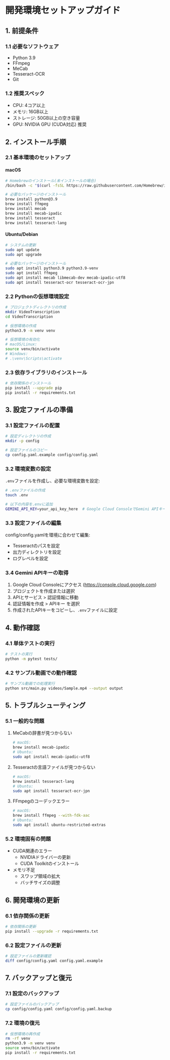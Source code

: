 # 開発環境セットアップガイド

## 1. 前提条件

### 1.1 必要なソフトウェア
- Python 3.9
- FFmpeg
- MeCab
- Tesseract-OCR
- Git

### 1.2 推奨スペック
- CPU: 4コア以上
- メモリ: 16GB以上
- ストレージ: 50GB以上の空き容量
- GPU: NVIDIA GPU (CUDA対応) 推奨

## 2. インストール手順

### 2.1 基本環境のセットアップ

#### macOS
```bash
# Homebrewのインストール(未インストールの場合)
/bin/bash -c "$(curl -fsSL https://raw.githubusercontent.com/Homebrew/install/HEAD/install.sh)"

# 必要なパッケージのインストール
brew install python@3.9
brew install ffmpeg
brew install mecab
brew install mecab-ipadic
brew install tesseract
brew install tesseract-lang
```

#### Ubuntu/Debian
```bash
# システムの更新
sudo apt update
sudo apt upgrade

# 必要なパッケージのインストール
sudo apt install python3.9 python3.9-venv
sudo apt install ffmpeg
sudo apt install mecab libmecab-dev mecab-ipadic-utf8
sudo apt install tesseract-ocr tesseract-ocr-jpn
```

### 2.2 Pythonの仮想環境設定
```bash
# プロジェクトディレクトリの作成
mkdir VideoTranscription
cd VideoTranscription

# 仮想環境の作成
python3.9 -m venv venv

# 仮想環境の有効化
# macOS/Linux:
source venv/bin/activate
# Windows:
# .\venv\Scripts\activate
```

### 2.3 依存ライブラリのインストール
```bash
# 依存関係のインストール
pip install --upgrade pip
pip install -r requirements.txt
```

## 3. 設定ファイルの準備

### 3.1 設定ファイルの配置
```bash
# 設定ディレクトリの作成
mkdir -p config

# 設定ファイルのコピー
cp config.yaml.example config/config.yaml
```

### 3.2 環境変数の設定
`.env`ファイルを作成し、必要な環境変数を設定:
```bash
# .envファイルの作成
touch .env

# 以下の内容を.envに追加
GEMINI_API_KEY=your_api_key_here  # Google Cloud ConsoleでGemini APIキーを取得
```

### 3.3 設定ファイルの編集
config/config.yamlを環境に合わせて編集:
- Tesseractのパスを設定
- 出力ディレクトリを設定
- ログレベルを設定

### 3.4 Gemini APIキーの取得
1. Google Cloud Consoleにアクセス (https://console.cloud.google.com)
2. プロジェクトを作成または選択
3. APIとサービス > 認証情報に移動
4. 認証情報を作成 > APIキー を選択
5. 作成されたAPIキーをコピーし、`.env`ファイルに設定

## 4. 動作確認

### 4.1 単体テストの実行
```bash
# テストの実行
python -m pytest tests/
```

### 4.2 サンプル動画での動作確認
```bash
# サンプル動画での処理実行
python src/main.py videos/Sample.mp4 --output output
```

## 5. トラブルシューティング

### 5.1 一般的な問題
1. MeCabの辞書が見つからない
   ```bash
   # macOS:
   brew install mecab-ipadic
   # Ubuntu:
   sudo apt install mecab-ipadic-utf8
   ```

2. Tesseractの言語ファイルが見つからない
   ```bash
   # macOS:
   brew install tesseract-lang
   # Ubuntu:
   sudo apt install tesseract-ocr-jpn
   ```

3. FFmpegのコーデックエラー
   ```bash
   # macOS:
   brew install ffmpeg --with-fdk-aac
   # Ubuntu:
   sudo apt install ubuntu-restricted-extras
   ```

### 5.2 環境固有の問題
- CUDA関連のエラー
  - NVIDIAドライバーの更新
  - CUDA Toolkitのインストール
- メモリ不足
  - スワップ領域の拡大
  - バッチサイズの調整

## 6. 開発環境の更新

### 6.1 依存関係の更新
```bash
# 依存関係の更新
pip install --upgrade -r requirements.txt
```

### 6.2 設定ファイルの更新
```bash
# 設定ファイルの更新確認
diff config/config.yaml config.yaml.example
```

## 7. バックアップと復元

### 7.1 設定のバックアップ
```bash
# 設定ファイルのバックアップ
cp config/config.yaml config/config.yaml.backup
```

### 7.2 環境の復元
```bash
# 仮想環境の再作成
rm -rf venv
python3.9 -m venv venv
source venv/bin/activate
pip install -r requirements.txt